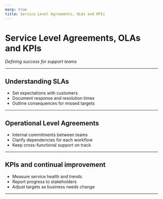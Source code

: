 ```yaml
---
marp: true
title: Service Level Agreements, OLAs and KPIs
---
```


# Service Level Agreements, OLAs and KPIs
*Defining success for support teams*

---

## Understanding SLAs
- Set expectations with customers
- Document response and resolution times
- Outline consequences for missed targets

---

## Operational Level Agreements
- Internal commitments between teams
- Clarify dependencies for each workflow
- Keep cross-functional support on track

---

## KPIs and continual improvement
- Measure service health and trends
- Report progress to stakeholders
- Adjust targets as business needs change

---
